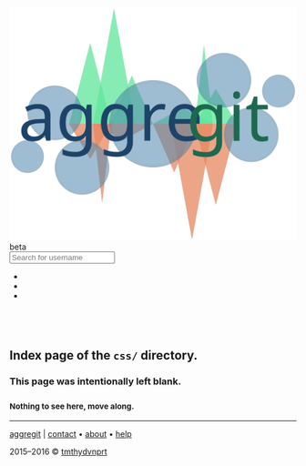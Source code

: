 <!DOCTYPE html>
<html lang="en">
<!--quilted head patch-->
<head>
<meta charset="utf-8"/>
<meta content="ie=edge" http-equiv="X-UA-Compatible"/>
<meta content="width=device-width, initial-scale=1" name="viewport"/>
<!---->
<title>css directory index</title>
<meta content="tmthydvnprt" name="author"/>
<meta content="blank index page of css directory" name="description"/>
<meta content="i,n,d,e,x" name="keywords"/>
<link href="../imgs/favicon.ico" rel="favicon"/>
<link href="../img/icon_60x60.png" rel="apple-touch-icon"/>
<link href="../img/icon_76x76.png" rel="apple-touch-icon" sizes="76x76"/>
<link href="../img/icon_120x120.png" rel="apple-touch-icon" sizes="120x120"/>
<link href="../img/icon_152x152.png" rel="apple-touch-icon" sizes="152x152"/>
<link href="../css/bootstrap_font-awesome.min_aggregit.css" rel="stylesheet" type="text/css"/></head>
<body>
<!--quilted nav patch-->
<nav class="navbar navbar-inverse navbar-default navbar-fixed-top" id="nav">
<div class="container">
<div class="navbar-header">
<a alt="home" class="navbar-brand" href="#!/home" title="home">
<img alt="aggregit" class="img-responsive" id="nav-logo" src="../imgs/aggregit_logo.svg" title="../imgs/aggregit_logo.svg"/>
</a>
<span class="label label-warning" id="beta">beta</span>
</div>
<div class="">
<form class="navbar-form navbar-left" id="nav-search">
<div class="input-group">
<span class="input-group-addon"><i class="fa fa-search fa-2x"></i></span>
<input class="form-control" id="nav-search-user" placeholder="Search for username" type="text"/>
</div>
</form>
<ul class="nav navbar-nav navbar-right">
<li><a alt="about this!" href="#!/about" title="about this!"><i class="fa fa-info-circle fa-2x"></i></a></li>
<li><a alt="need help?" href="#!/help" title="need help?"><i class="fa fa-question-circle fa-2x"></i></a></li>
<li><a alt="go to GitHub" href="https://github.com" id="nav-user" target="_blank" title="go to GitHub"><i class="fa fa-github fa-2x"></i></a></li>
</ul>
</div>
</div>
</nav>
<!--quilted page patch-->
<div class="container text-center" id="page">
<h2><br/></h2>
<h2>Index page of the <code>css/</code> directory.</h2>
<h3>This page was intentionally left blank.</h3>
<h3><small>Nothing to see here, move along.</small></h3>
</div>
<!--quilted footer patch-->
<footer id="footer">
<div class="container">
<hr/>
<div class="clearfix">
<p class="pull-left">
<a alt="aggregit" href="http://aggregit.com" title="aggregit">aggregit</a>
                | <a alt="contact" href="#!/contact" title="contact">contact</a>
                &bull; <a alt="about" href="#!/about" title="about">about</a>
                &bull; <a alt="help" href="#!/help" title="help">help</a>
</p>
<p class="pull-right">2015&ndash;2016 &copy; <a alt="tmthydvnprt" href="https://github.com/tmthydvnprt" title="tmthydvnprt">tmthydvnprt</a></p>
</div>
</div>
</footer>
<!--quilted templates patch-->
<template id="user-info-template">
<div class="row">
<div class="col-sm-6">
<div class="media">
<div class="media-left">
<a alt="{login} avatar" href="{html_url}" target="_blank" title="{login} avatar">
<img alt="{login} avatar" class="media-object" id="avatar" src="{avatar_url}" title="{login} avatar"/>
</a>
<ul class="list-unstyled" id="badge-list">
<li><span alt="hireable" class="force-hover" id="hireable" title="hireable">{hireable}</span></li>
<li><span alt="site admin" class="force-hover" id="site_admin" title="site admin">{site_admin}</span></li>
</ul>
<hr/>
<ul class="list-inline" id="repogist-list">
<li><i class="fa fa-fw fa-book"></i> <span alt="repos: {public_repos}" class="force-hover" id="repos" title="repos: {public_repos}">{public_repos}</span></li>
<li><i class="fa fa-fw fa-file-text-o"></i> <span alt="gists: {public_gists}" class="force-hover" id="gists" title="gists: {public_gists}">{public_gists}</span></li>
</ul>
<ul class="list-inline" id="follower-list">
<li><i class="fa fa-fw fa-users"></i> <span alt="followers: {followers}" class="force-hover" id="followers" title="followers: {followers}">{followers}</span></li>
<li><i class="fa fa-fw fa-user-plus"></i> <span alt="following: {following}" class="force-hover" id="following" title="following: {following}">{following}</span></li>
</ul>
<hr/>
</div>
<div class="media-body">
<h1 class="media-heading">
<span id="name">{name}</span><br/>
<small alt="username" class="force-hover" id="username" title="username">{login}</small>
</h1>
<hr/>
<ul class="list-inline">
<li><i class="fa fa-fw fa-envelope-o"></i> <a alt="email: {email}" href="mailto:{email}" id="email" title="email: {email}">{email}</a></li>
<li><i class="fa fa-fw fa-link"></i> <a alt="blog: {blog}" href="http://{blog}" id="blog" title="blog: {blog}">{blog}</a></li>
</ul>
<ul class="list-inline">
<li><i class="fa fa-fw fa-building-o"></i> <span alt="company: {company}" class="force-hover" id="company" title="company: {company}">{company}</span></li>
<li><i class="fa fa-fw fa-location-arrow"></i> <span alt="location: {location}" class="force-hover" id="location" title="location: {location}">{location}</span></li>
</ul>
<ul class="list-inline text-muted">
<li><i class="fa fa-fw fa-clock-o"></i> <span alt="created: {created_at}" class="force-hover" id="created" title="created: {created_at}">{created_at}</span></li>
<li><i class="fa fa-fw fa-refresh"></i> <span alt="updated: {updated_at}" class="force-hover" id="updated" title="updated: {updated_at}">{updated_at}</span></li>
</ul>
</div>
</div>
</div>
<div class="col-sm-6"></div>
</div>
</template>
<template id="user-data-template">
<div class="row">
<div class="col-sm-10 col-sm-offset-1">
<h2>When does {login} code?</h2>
<hr/>
<div class="well well-sm">
<div class="row">
<div class="col-xs-2">
<p class="text-right"><strong>Repos:</strong></p>
</div>
<div class="col-xs-10">
<ul class="checklist list-inline" id="punchcard-checklist"></ul>
</div>
</div>
</div>
<div id="punchcard"></div>
<h2>How long has {login} been coding?</h2>
<hr/>
<div class="well well-sm">
<div class="row">
<div class="col-xs-2">
<p class="text-right"><strong>Repos:</strong></p>
</div>
<div class="col-xs-10">
<ul class="checklist list-inline" id="participation-checklist"></ul>
</div>
</div>
<div class="row">
<div class="col-xs-2">
<p class="text-right"><strong>Who:</strong></p>
</div>
<div class="col-xs-4">
<ul class="checklist list-inline" id="ownerall-checklist">
<li><input checked="" name="owner" type="checkbox"/>owner</li>
<li><input name="all" type="checkbox"/>all</li>
</ul>
</div>
<div class="col-xs-2">
<p class="text-right"><strong>Zoom:</strong></p>
</div>
<div class="col-xs-4">
<ul class="checklist list-inline" id="zoom-checklist">
<li><input checked="" name="owner" type="checkbox"/>ignore time before first commit</li>
</ul>
</div>
</div>
</div>
<div id="participation"></div>
<div id="heatmap"></div>
<h2>What languages does {login} speak?</h2>
<hr/>
<div class="well well-sm">
<div class="row">
<div class="col-xs-3">
<p><strong>Repos:</strong></p>
<ul class="checklist" id="languages-checklist"></ul>
</div>
<div class="col-xs-9">
<div id="languages"></div>
</div>
</div>
</div>
</div>
</div>
</template>
<template id="help-template">
<section class="bringIn">
<span id="help-arrow"><i class="fa fa-arrow-up"></i></span>
<div class="jumbotron">
<div class="row">
<div class="col-sm-8 col-sm-offset-2">
<h1>Help? <small>&mdash; it's easy!</small></h1>
<hr/>
<h3>
<ol>
<li>type in a GitHub username</li>
<li>press <kbd>enter</kbd></li>
<li>enjoy the data!</li>
</ol>
</h3>
<hr/>
<h2><small>Or check out this <a alt="example of user data" href="#!/user=tmthydvnprt_example" title="example of user data">example of user data</a>.</small></h2>
</div>
</div>
</div>
</section>
</template>
<template id="authorize-template">
<section class="bringIn">
<div class="jumbotron">
<div class="row">
<div class="col-sm-8 col-sm-offset-2">
<div class="panel panel-primary center-block" id="auth-panel">
<div class="panel-heading">
<h2 class="panel-title">Authorize Aggregit</h2>
</div>
<div class="panel-body">
<p>Would like to authorize Aggregit to access your public GitHub data?</p>
<div class="text-center">
<button class="btn btn-success" id="authorize-btn">Authorize</button>
</div>
<p class="smallprint">
                                Authorization is required by the <a alt="GitHub API" href="https://developer.github.com/v3/" target="_blank" title="GitHub API">GitHub API</a> to make the number of API calls (&gt; 60/hour) required for building a complete picture of GitHub data.  If you do not authorize, you may <a alt="continue" href="" title="continue">continue</a>, but only a portion of your data may be accessed.
                            </p>
</div>
</div>
</div>
</div>
</div>
</section>
</template>
<template id="user-template">
<section class="bringIn">
<div class="jumbotron">
<div id="user-info"></div>
</div>
<div id="user-data"></div>
</section>
</template>
<template id="repo-info-template">
</template>
<template id="contact-template">
<section class="bringIn">
<div class="jumbotron">
<div class="row">
<div class="col-sm-8 col-sm-offset-2">
<h1>Contact</h1>
<hr/>
<p class="lead">If you need to get in touch, you may send emails to <a alt="info@aggregit.com" href="mailto:info@aggregit.com" title="info@aggregit.com">info@aggregit.com</a>, begin a conversation at the <a alt="aggregit" href="https://github.com/tmthydvnprt/aggregit" title="aggregit">aggregit</a> GitHub repo, or reach me directly on GitHub as <a alt="tmthydvnprt" href="https://github.com/tmthydvnprt" title="tmthydvnprt">tmthydvnprt</a>.</p>
<hr/>
</div>
</div>
</div>
</section>
</template>
<template id="unknown-template">
<section class="bringIn">
<div class="jumbotron">
<div class="row">
<div class="col-xs-12 text-center">
<h1>Hmm..? <small>That is an unknown location.</small></h1>
</div>
</div>
<div class="row">
<div class="col-xs-12 text-center">
<p class="lead">
                        Please return <a alt="home" href="../index.html" title="home">home</a>.
                    </p>
</div>
</div>
</div>
</section>
</template>
<template id="about-template">
<section class="bringIn">
<div class="jumbotron">
<div class="row">
<div class="col-sm-8 col-sm-offset-2">
<h1>About Aggregit <small>{<var>x</var>|<var>x</var>&isin;<var>Repo</var>&isin;<var>User</var>}</small></h1>
<hr/>
<h3>Multi-Repo Punch Card Anyone?</h3>
<p class="lead">Ever wanted to see your punch card for <em>all</em> your repos? your non-<code>master</code> contributions in the heat map? <em>all</em> your language stats? Well, those are the reasons for building this.</p>
<h4>Data, Data, Data!</h4>
<p class="lead">The site makes a bunch of calls to the <a alt="GitHub API" href="https://developer.github.com/v3/" target="_blank" title="GitHub API">GitHub API</a> to get a whole mess of <code>json</code> that can be plotted or presented in a beautiful way.</p>
<h4>Link / Share</h4>
<p>Share your data by linking to this site with your username passed as an parameter.</p>
<pre>http://aggregit.com#/!user=tmthydvnprt</pre>
<p>Check out <em>all</em> my <a alt="GitHub data" href="http://aggregit.com#/!user=tmthydvnprt" title="GitHub data">GitHub data</a>.</p>
</div>
</div>
</div>
</section>
</template>
<template id="home-template">
<section class="bringIn">
<div class="jumbotron text-center" id="home-jumbo">
<img alt="aggregit logo" class="img-responsive center-block" id="home-logo" src="../imgs/aggregit_logo.svg" title="../imgs/aggregit_logo.svg"/>
<p class="lead">
                Get <em>all</em> your data across <em>all</em> your <a alt="GitHub" href="https://github.com" target="_blank" title="GitHub">GitHub</a> repositories.<br/>
<small>Visualize your data here or export to process / analyze on your own.</small>
</p>
</div>
<div class="row">
<div class="col-sm-8 col-sm-offset-2 col-md-6 col-md-offset-3">
<h3 class="text-center">Search for a username:</h3>
<div class="well well-sm">
<form id="home-search">
<div class="input-group">
<span class="input-group-addon"><i class="fa fa-search fa-2x"></i></span>
<input class="form-control" id="home-search-user" placeholder="Search for GitHub username" type="text"/>
</div>
</form>
</div>
<h3 class="text-center"><small>(maybe yourself, a friend or future employee)</small></h3>
</div>
</div>
</section>
</template>
<template id="error-template">
<div class="col-xs-6 col-xs-offset-3">
<div class="alert alert-danger" id="rate-limit" role="alert">
<h1 class="text-center">Error <i class="fa fa-frown-o"></i></h1>
<p class="lead text-center">
                We've been <strong><a alt="rate-limited" href="https://developer.github.com/v3/#rate-limiting" target="_blank" title="rate-limited">rate-limited</a></strong> by GitHub's API!<br/>
<small>Calls from this <a alt="IP address" href="https://www.google.com/#q=what+is+my+ip" target="_blank" title="IP address"><abbr title="Internet Protocol">IP</abbr> address</a> will fail for one hour.</small>
</p>
</div>
</div>
</template>
<!--quilted scripts patch-->
<script id="scripts" rel="javascript" src="../js/jquery-1.11.2.min_d3.min_cookieJar_oauth_github_aggregit.js" type="text/javascript"></script>
</body>
</html>